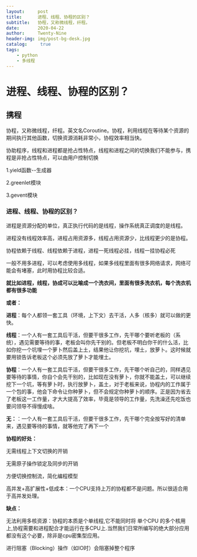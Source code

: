 ```yaml
---
layout:     post
title:      进程、线程、协程的区别？
subtitle:   协程，又称微线程，纤程。
date:       2020-04-22
author:     Twenty-Nine
header-img: img/post-bg-desk.jpg
catalog: 	 true
tags:
    - python
    - 多线程
---
```


# 进程、线程、协程的区别？

## 携程

协程，又称微线程，纤程。英文名Coroutine。协程，利用线程在等待某个资源的期间执行其他函数，切换资源消耗非常小，协程效率相当快。

协助程序，线程和进程都是抢占性特点，线程和进程之间的切换我们不能参与，携程是非抢占性特点，可以由用户控制切换

1.yield函数--生成器

2.greenlet模块

3.gevent模块

### **进程、线程、协程的区别？**

进程是资源分配的单位，真正执行代码的是线程，操作系统真正调度的是线程。

进程没有线程效率高，进程占用资源多，线程占用资源少，比线程更少的是协程。

协程依赖于线程、线程依赖于进程，进程一死线程必挂，线程一挂协程必死

一般不用多进程，可以考虑使用多线程，如果多线程里面有很多网络请求，网络可能会有堵塞，此时用协程比较合适。

**就比如进程，线程，协成可以比喻成一个洗衣间，里面有很多洗衣机，每个洗衣机都有很多功能**

**或者：**

**进程**：每个人都领一套工具（环境，上下文）去干活，人多（核多）就可以做的更快。

**线程**：一个人有一套工具后干活，但要干很多工作，先干哪个要听老板的（系统），遇见需要等待的事，老板会叫你先干别的。但老板不明白你干的什么活，比如你挖一个坑埋一个萝卜然后盖上土，结果他让你挖坑，埋土，放萝卜。这时候就要用锁告诉老板这个必须先放了萝卜才能埋土。

**协程**：一个人有一套工具后干活，但要干很多工作，先干哪个听自己的，同样遇见要等待的事情，你自个会先干别的，比如现在没有萝卜，你就不能盖土，可以继续挖下一个坑，等有萝卜时，执行放萝卜，盖土，对于老板来说，协程内的工作属于一个包的事，他会下命令让你种萝卜，但不会规定你种萝卜的顺序。正是因为省去了老板这一工作量，才大大提高了效率，毕竟是领导的工作量，先洗澡还先吃饭也要问领导不得慢成啥。

**无：**：一个人有一套工具后干活，但要干很多工作，先干哪个完全按写好的清单来，遇见要等待的事情，就等他完了再下一个

**协程的好处：**

无需线程上下文切换的开销

无需原子操作锁定及同步的开销

方便切换控制流，简化编程模型

高并发+高扩展性+低成本：一个CPU支持上万的协程都不是问题。所以很适合用于高并发处理。

**缺点：**

无法利用多核资源：协程的本质是个单线程,它不能同时将 单个CPU 的多个核用上,协程需要和进程配合才能运行在多CPU上.当然我们日常所编写的绝大部分应用都没有这个必要，除非是cpu密集型应用。

进行阻塞（Blocking）操作（如IO时）会阻塞掉整个程序